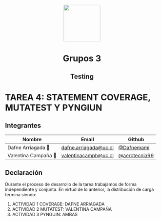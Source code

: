 <p align="center">
  <img src="https://upload.wikimedia.org/wikipedia/commons/thumb/8/84/Escudo_de_la_Pontificia_Universidad_Cat%C3%B3lica_de_Chile.svg/1200px-Escudo_de_la_Pontificia_Universidad_Cat%C3%B3lica_de_Chile.svg.png" width="120px">
    <h1 align="center">Grupos 3</h1>
    <h2 align="center">Testing</h2>
</p>

# TAREA 4: STATEMENT COVERAGE, MUTATEST Y PYNGIUN

## Integrantes

| Nombre                     | Email                  | Github                                                   |
| -------------------------- | ---------------------- | -------------------------------------------------------- |
| Dafne Arriagada :red_car:  | dafne.arriagada@uc.cl  | [@Dafnemami](https://github.com/Dafnemami)               |
| Valentina Campaña :cactus: | valentinacamph@uc.cl   | [@aerotecnia99 ](https://github.com/aerotecnia99)        |


## Declaración 


Durante el proceso de desarrollo de la tarea trabajamos de forma independiente y conjunta. En virtud de lo anterior, la distribución de carga termina siendo:

1. ACTIVIDAD 1 COVERAGE: DAFNE ARRIAGADA
2. ACTIVIDAD 2 MUTATEST: VALENTINA CAMPAÑA
3. ACTIVIDAD 3 PYNGUIN: AMBAS

